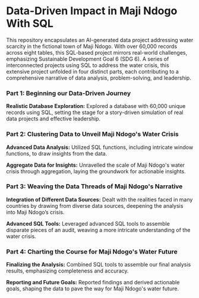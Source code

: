 # Data-Driven Impact in Maji Ndogo With SQL
This repository encapsulates an AI-generated data project addressing water scarcity in the fictional town of Maji Ndogo. With over 60,000 records across eight tables, this SQL-based project mirrors real-world challenges, emphasizing Sustainable Development Goal 6 (SDG 6).
A series of interconnected projects using SQL to address the water crisis, this extensive project unfolded in four distinct parts, each contributing to a comprehensive narrative of data analysis, problem-solving, and leadership.

### Part 1: Beginning our Data-Driven Journey

**Realistic Database Exploration:**
Explored a database with 60,000 unique records using SQL, setting the stage for a story-driven simulation of real data projects and effective leadership.

### Part 2: Clustering Data to Unveil Maji Ndogo's Water Crisis

**Advanced Data Analysis:**
Utilized SQL functions, including intricate window functions, to draw insights from the data.

**Aggregate Data for Insights:**
Unravelled the scale of Maji Ndogo's water crisis through aggregation, laying the groundwork for actionable insights.

### Part 3: Weaving the Data Threads of Maji Ndogo's Narrative

**Integration of Different Data Sources:**
Dealt with the realities faced in many countries by drawing from diverse data sources, deepening the analysis into Maji Ndogo’s crisis.

**Advanced SQL Tools:**
Leveraged advanced SQL tools to assemble disparate pieces of an audit, weaving a more intricate understanding of the water crisis.

### Part 4: Charting the Course for Maji Ndogo's Water Future

**Finalizing the Analysis:**
Combined SQL tools to assemble our final analysis results, emphasizing completeness and accuracy.

**Reporting and Future Goals:**
Reported findings and derived actionable goals, shaping the data to pave the way for Maji Ndogo's water future.
